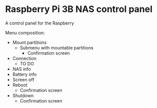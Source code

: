 # Raspberry Pi 3B NAS control panel
 A control panel for the Raspberry 

Menu composition:
 - Mount partitions 	
	 - Submenu with mountable partitions  
		 - Confirmation screen   
 - Connection
	 - TO DO
 - NAS info
 - Battery info
 - Screen off
 - Reboot
	 - Confirmation screen   
 - Shutdown
	 - Confirmation screen   
